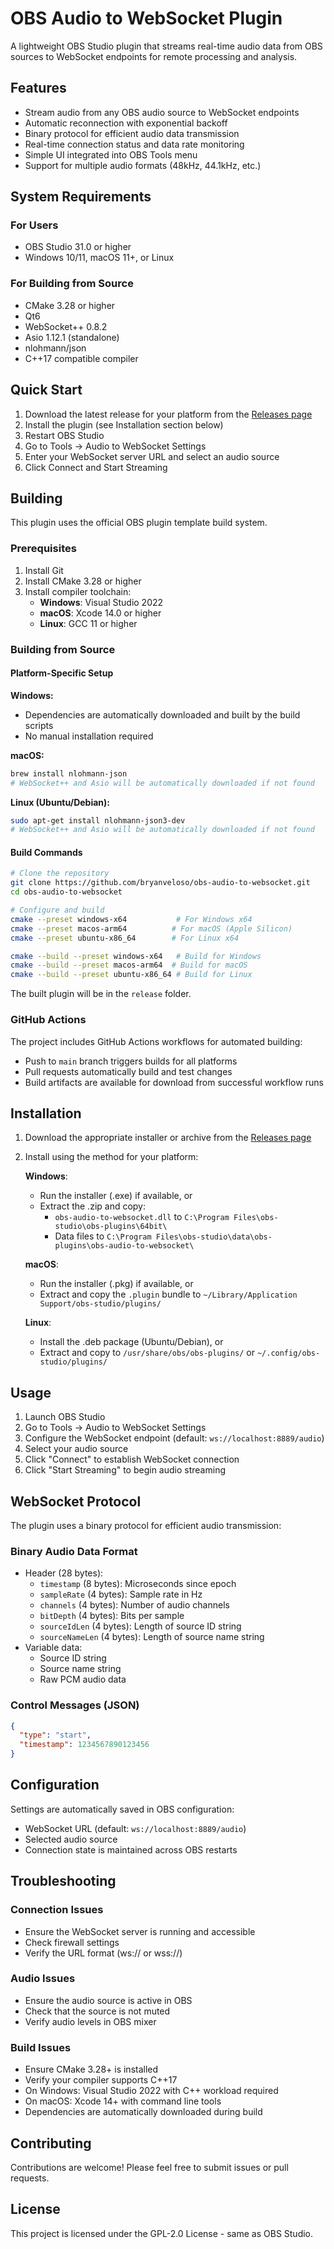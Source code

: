 # OBS Audio to WebSocket Plugin

A lightweight OBS Studio plugin that streams real-time audio data from OBS sources to WebSocket endpoints for remote processing and analysis.

## Features

- Stream audio from any OBS audio source to WebSocket endpoints
- Automatic reconnection with exponential backoff
- Binary protocol for efficient audio data transmission
- Real-time connection status and data rate monitoring
- Simple UI integrated into OBS Tools menu
- Support for multiple audio formats (48kHz, 44.1kHz, etc.)

## System Requirements

### For Users
- OBS Studio 31.0 or higher
- Windows 10/11, macOS 11+, or Linux

### For Building from Source
- CMake 3.28 or higher
- Qt6
- WebSocket++ 0.8.2
- Asio 1.12.1 (standalone)
- nlohmann/json
- C++17 compatible compiler

## Quick Start

1. Download the latest release for your platform from the [Releases page](https://github.com/bryanveloso/obs-audio-to-websocket/releases)
2. Install the plugin (see Installation section below)
3. Restart OBS Studio
4. Go to Tools → Audio to WebSocket Settings
5. Enter your WebSocket server URL and select an audio source
6. Click Connect and Start Streaming

## Building

This plugin uses the official OBS plugin template build system.

### Prerequisites

1. Install Git
2. Install CMake 3.28 or higher
3. Install compiler toolchain:
   - **Windows**: Visual Studio 2022
   - **macOS**: Xcode 14.0 or higher
   - **Linux**: GCC 11 or higher

### Building from Source

#### Platform-Specific Setup

**Windows:**
- Dependencies are automatically downloaded and built by the build scripts
- No manual installation required

**macOS:**
```bash
brew install nlohmann-json
# WebSocket++ and Asio will be automatically downloaded if not found
```

**Linux (Ubuntu/Debian):**
```bash
sudo apt-get install nlohmann-json3-dev
# WebSocket++ and Asio will be automatically downloaded if not found
```

#### Build Commands

```bash
# Clone the repository
git clone https://github.com/bryanveloso/obs-audio-to-websocket.git
cd obs-audio-to-websocket

# Configure and build
cmake --preset windows-x64           # For Windows x64
cmake --preset macos-arm64          # For macOS (Apple Silicon)
cmake --preset ubuntu-x86_64        # For Linux x64

cmake --build --preset windows-x64   # Build for Windows
cmake --build --preset macos-arm64  # Build for macOS
cmake --build --preset ubuntu-x86_64 # Build for Linux
```

The built plugin will be in the `release` folder.

### GitHub Actions

The project includes GitHub Actions workflows for automated building:
- Push to `main` branch triggers builds for all platforms
- Pull requests automatically build and test changes
- Build artifacts are available for download from successful workflow runs

## Installation

1. Download the appropriate installer or archive from the [Releases page](https://github.com/bryanveloso/obs-audio-to-websocket/releases)
2. Install using the method for your platform:

   **Windows**: 
   - Run the installer (.exe) if available, or
   - Extract the .zip and copy:
     - `obs-audio-to-websocket.dll` to `C:\Program Files\obs-studio\obs-plugins\64bit\`
     - Data files to `C:\Program Files\obs-studio\data\obs-plugins\obs-audio-to-websocket\`
   
   **macOS**: 
   - Run the installer (.pkg) if available, or
   - Extract and copy the `.plugin` bundle to `~/Library/Application Support/obs-studio/plugins/`
   
   **Linux**: 
   - Install the .deb package (Ubuntu/Debian), or
   - Extract and copy to `/usr/share/obs/obs-plugins/` or `~/.config/obs-studio/plugins/`

## Usage

1. Launch OBS Studio
2. Go to Tools → Audio to WebSocket Settings
3. Configure the WebSocket endpoint (default: `ws://localhost:8889/audio`)
4. Select your audio source
5. Click "Connect" to establish WebSocket connection
6. Click "Start Streaming" to begin audio streaming

## WebSocket Protocol

The plugin uses a binary protocol for efficient audio transmission:

### Binary Audio Data Format
- Header (28 bytes):
  - `timestamp` (8 bytes): Microseconds since epoch
  - `sampleRate` (4 bytes): Sample rate in Hz
  - `channels` (4 bytes): Number of audio channels
  - `bitDepth` (4 bytes): Bits per sample
  - `sourceIdLen` (4 bytes): Length of source ID string
  - `sourceNameLen` (4 bytes): Length of source name string
- Variable data:
  - Source ID string
  - Source name string
  - Raw PCM audio data

### Control Messages (JSON)
```json
{
  "type": "start",
  "timestamp": 1234567890123456
}
```

## Configuration

Settings are automatically saved in OBS configuration:
- WebSocket URL (default: `ws://localhost:8889/audio`)
- Selected audio source
- Connection state is maintained across OBS restarts

## Troubleshooting

### Connection Issues
- Ensure the WebSocket server is running and accessible
- Check firewall settings
- Verify the URL format (ws:// or wss://)

### Audio Issues
- Ensure the audio source is active in OBS
- Check that the source is not muted
- Verify audio levels in OBS mixer

### Build Issues
- Ensure CMake 3.28+ is installed
- Verify your compiler supports C++17
- On Windows: Visual Studio 2022 with C++ workload required
- On macOS: Xcode 14+ with command line tools
- Dependencies are automatically downloaded during build

## Contributing

Contributions are welcome! Please feel free to submit issues or pull requests.

## License

This project is licensed under the GPL-2.0 License - same as OBS Studio.